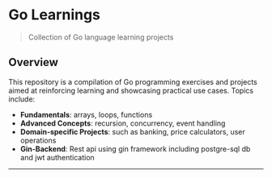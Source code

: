 # Go Learnings

> Collection of Go language learning projects
##  Overview

This repository is a compilation of Go programming exercises and projects aimed at reinforcing learning and showcasing practical use cases. Topics include:

- **Fundamentals**: arrays, loops, functions
- **Advanced Concepts**: recursion, concurrency, event handling
- **Domain-specific Projects**: such as banking, price calculators, user operations
- **Gin-Backend**: Rest api using gin framework including postgre-sql db and jwt authentication


---
